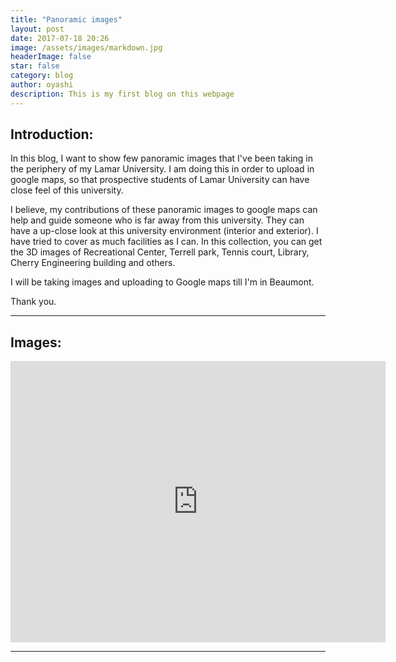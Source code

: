 ```yaml
---
title: "Panoramic images"
layout: post
date: 2017-07-18 20:26
image: /assets/images/markdown.jpg
headerImage: false
star: false
category: blog
author: oyashi
description: This is my first blog on this webpage
---
```



## Introduction:

In this blog, I want to show few panoramic images that I've
been taking in the periphery of my Lamar University. I am doing this in order to
upload in google maps, so that prospective students of Lamar University
can have close feel of this university.


I believe, my contributions of these panoramic images to google maps can help and guide 
someone who is far away from this university. They can have a up-close look at this university environment 
(interior and exterior). I have tried to cover as much facilities as I can.
In this collection, you can get the 3D images of Recreational Center, Terrell park, Tennis court,
Library, Cherry Engineering building and others.

I will be taking images and uploading to Google maps till I'm in Beaumont.

Thank you.

---

## Images:

<div class="rec-center-sphere">
	<iframe src="https://www.google.com/maps/embed?pb=!1m0!4v1500429834235!6m8!1m7!1sF%3A-rk85zqcWId0%2FWWvoMp-trnI%2FAAAAAAAAFAE%2FLdhWeSjnGW4FpldVQ1kM9O
	bIGIute-SwCLIBGAYYCw!2m2!1d30.04404892871842!2d-94.0771347370847!3f189.46969455918745!4f-12.042772479270127!5f0.7820865974627469" width="600" height="450" 		frameborder="0" style="border:0" allowfullscreen></iframe>
</div>

---

